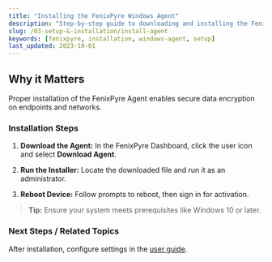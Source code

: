 ```yaml
---
title: "Installing the FenixPyre Windows Agent"
description: "Step-by-step guide to downloading and installing the FenixPyre Agent for Windows."
slug: /03-setup-&-installation/install-agent
keywords: [fenixpyre, installation, windows-agent, setup]
last_updated: 2023-10-01
---
```


## Why it Matters
Proper installation of the FenixPyre Agent enables secure data encryption on endpoints and networks.

### Installation Steps

1. **Download the Agent:** In the FenixPyre Dashboard, click the user icon and select **Download Agent**.

2. **Run the Installer:** Locate the downloaded file and run it as an administrator.
   <!-- IMG: ./media/03-setup-&-installation/download-agent.png | Alt: Downloading the FenixPyre Agent -->

3. **Reboot Device:** Follow prompts to reboot, then sign in for activation.

> **Tip:** Ensure your system meets prerequisites like Windows 10 or later.

### Next Steps / Related Topics
After installation, configure settings in the [user guide](/05-user-guide/index.md).
